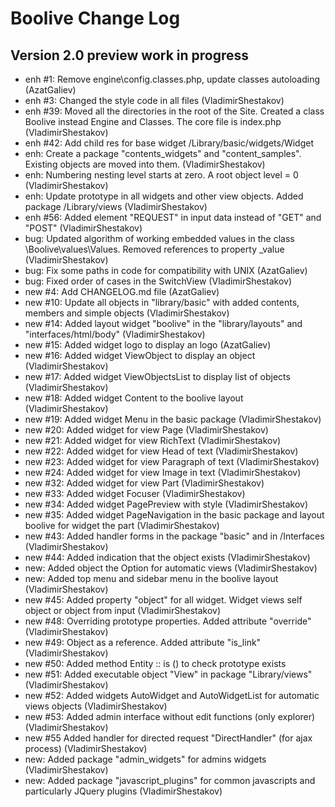 Boolive Change Log
==================

Version 2.0 preview work in progress
------------------------------------
- enh #1: Remove engine\config.classes.php, update classes autoloading (AzatGaliev)
- enh #3: Changed the style code in all files (VladimirShestakov)
- enh #39: Moved all the directories in the root of the Site. Created a class Boolive instead Engine and Classes. The core file is index.php  (VladimirShestakov)
- enh #42: Add child res for base widget /Library/basic/widgets/Widget
- enh: Create a package "contents_widgets" and "content_samples". Existing objects are moved into them. (VladimirShestakov)
- enh: Numbering nesting level starts at zero. A root object level = 0 (VladimirShestakov)
- enh: Update prototype in all widgets and other view objects. Added package /Library/views (VladimirShestakov)
- enh #56: Added element "REQUEST" in input data instead of "GET" and "POST" (VladimirShestakov)
- bug: Updated algorithm of working embedded values ​​in the class \Boolive\values\Values. Removed references to property _value (VladimirShestakov)
- bug: Fix some paths in code for compatibility with UNIX (AzatGaliev)
- bug: Fixed order of cases in the SwitchView (VladimirShestakov)
- new #4: Add CHANGELOG.md file (AzatGaliev)
- new #10: Update all objects in "library/basic" with added contents, members and simple objects (VladimirShestakov)
- new #14: Added layout widget "boolive" in the "library/layouts" and "interfaces/html/body" (VladimirShestakov)
- new #15: Added widget logo to display an logo (AzatGaliev)
- new #16: Added widget ViewObject to display an object (VladimirShestakov)
- new #17: Added widget ViewObjectsList to display list of objects (VladimirShestakov)
- new #18: Added widget Content to the boolive layout (VladimirShestakov)
- new #19: Added widget Menu in the basic package (VladimirShestakov)
- new #20: Added widget for view Page (VladimirShestakov)
- new #21: Added widget for view RichText (VladimirShestakov)
- new #22: Added widget for view Head of text (VladimirShestakov)
- new #23: Added widget for view Paragraph of text (VladimirShestakov)
- new #24: Added widget for view Image in text (VladimirShestakov)
- new #32: Added widget for view Part (VladimirShestakov)
- new #33: Added widget Focuser (VladimirShestakov)
- new #34: Added widget PagePreview with style (VladimirShestakov)
- new #35: Added widget PageNavigation in the basic package and layout boolive for widget the part (VladimirShestakov)
- new #43: Added handler forms in the package "basic" and in /Interfaces (VladimirShestakov)
- new #44: Added indication that the object exists (VladimirShestakov)
- new: Added object the Option for automatic views (VladimirShestakov)
- new: Added top menu and sidebar menu in the boolive layout (VladimirShestakov)
- new #45: Added property "object" for all widget. Widget views self object or object from input (VladimirShestakov)
- new #48: Overriding prototype properties. Added attribute "override" (VladimirShestakov)
- new #49: Object as a reference. Added attribute "is_link" (VladimirShestakov)
- new #50: Added method Entity :: is () to check prototype exists
- new #51: Added executable object "View" in package "Library/views" (VladimirShestakov)
- new #52: Added widgets AutoWidget and  AutoWidgetList for automatic views objects (VladimirShestakov)
- new #53: Added admin interface without edit functions (only explorer) (VladimirShestakov)
- new #55 Added handler for directed request "DirectHandler" (for ajax process) (VladimirShestakov)
- new: Added package "admin_widgets" for admins widgets (VladimirShestakov)
- new: Added package "javascript_plugins" for common javascripts and particularly JQuery plugins (VladimirShestakov)